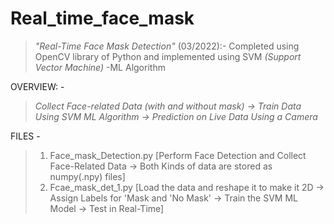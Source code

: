 # Real_time_face_mask
> *"Real-Time Face Mask Detection"* (03/2022):- 
Completed using OpenCV library of Python and implemented using SVM *(Support Vector Machine)* -ML Algorithm

OVERVIEW: - 
> *Collect Face-related Data (with and without mask) -> Train Data Using SVM ML Algorithm -> Prediction on Live Data Using a Camera*

FILES -
> 1. Face_mask_Detection.py [Perform Face Detection and Collect Face-Related Data -> Both Kinds of data are stored as numpy(.npy) files]
> 2. Fcae_mask_det_1.py 
> [Load the data and reshape it to make it 2D -> Assign Labels for 'Mask and 'No Mask' -> Train the SVM ML Model -> Test in Real-Time] 


